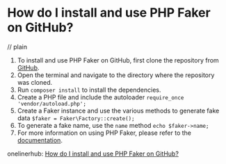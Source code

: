 # How do I install and use PHP Faker on GitHub?
// plain

1. To install and use PHP Faker on GitHub, first clone the repository from [GitHub](https://github.com/fzaninotto/Faker).
2. Open the terminal and navigate to the directory where the repository was cloned.
3. Run `composer install` to install the dependencies.
4. Create a PHP file and include the autoloader `require_once 'vendor/autoload.php';`
5. Create a Faker instance and use the various methods to generate fake data `$faker = Faker\Factory::create();`
6. To generate a fake name, use the `name` method `echo $faker->name;`
7. For more information on using PHP Faker, please refer to the [documentation](https://github.com/fzaninotto/Faker#fakerprovidername).

onelinerhub: [How do I install and use PHP Faker on GitHub?](https://onelinerhub.com/php-faker/how-do-i-install-and-use-php-faker-on-github)